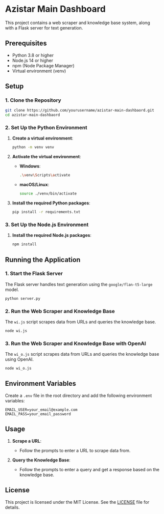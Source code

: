 # Azistar Main Dashboard

This project contains a web scraper and knowledge base system, along with a Flask server for text generation.

## Prerequisites

- Python 3.8 or higher
- Node.js 14 or higher
- npm (Node Package Manager)
- Virtual environment (venv)

## Setup

### 1. Clone the Repository

```bash
git clone https://github.com/yourusername/azistar-main-dashbaord.git
cd azistar-main-dashbaord
```

### 2. Set Up the Python Environment

1. **Create a virtual environment**:

    ```bash
    python -m venv venv
    ```

2. **Activate the virtual environment**:

    - **Windows**:
        ```bash
        .\venv\Scripts\activate
        ```
    - **macOS/Linux**:
        ```bash
        source ./venv/bin/activate
        ```

3. **Install the required Python packages**:

    ```bash
    pip install -r requirements.txt
    ```

### 3. Set Up the Node.js Environment

1. **Install the required Node.js packages**:

    ```bash
    npm install
    ```

## Running the Application

### 1. Start the Flask Server

The Flask server handles text generation using the `google/flan-t5-large` model.

```bash
python server.py
```

### 2. Run the Web Scraper and Knowledge Base

The `wi.js` script scrapes data from URLs and queries the knowledge base.

```bash
node wi.js
```

### 3. Run the Web Scraper and Knowledge Base with OpenAI

The `wi_o.js` script scrapes data from URLs and queries the knowledge base using OpenAI.

```bash
node wi_o.js
```

## Environment Variables

Create a `.env` file in the root directory and add the following environment variables:

```
EMAIL_USER=your_email@example.com
EMAIL_PASS=your_email_password
```

## Usage

1. **Scrape a URL**:
    - Follow the prompts to enter a URL to scrape data from.

2. **Query the Knowledge Base**:
    - Follow the prompts to enter a query and get a response based on the knowledge base.

## License

This project is licensed under the MIT License. See the [LICENSE](LICENSE) file for details.

